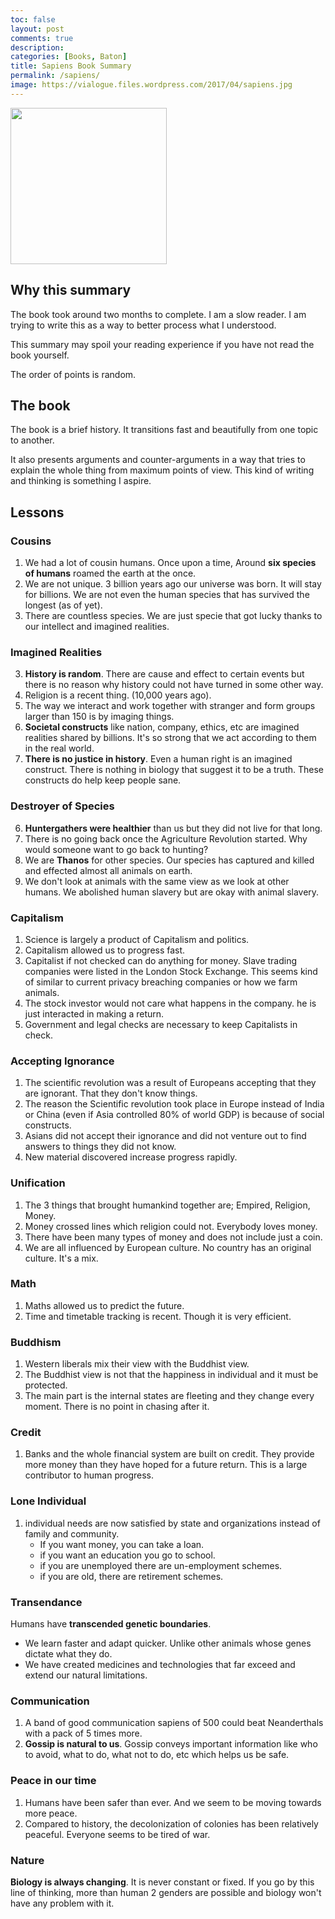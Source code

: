 ```yaml
---
toc: false
layout: post
comments: true
description:
categories: [Books, Baton]
title: Sapiens Book Summary
permalink: /sapiens/
image: https://vialogue.files.wordpress.com/2017/04/sapiens.jpg
---
```

<img src="https://vialogue.files.wordpress.com/2017/04/sapiens.jpg" alt="" style=" width: 250px;">

## Why this summary
The book took around two months to complete. I am a slow reader. I am trying to write this as a way to better process what I understood.

This summary may spoil your reading experience if you have not read the book yourself.

The order of points is random.

## The book

The book is a brief history. It transitions fast and beautifully from one topic to another.

It also presents arguments and counter-arguments in a way that tries to explain the whole thing from maximum points of view. This kind of writing and thinking is something I aspire.

## Lessons

### Cousins

1. We had a lot of cousin humans. Once upon a time, Around **six species of humans** roamed the earth at the once.
1. We are not unique. 3 billion years ago our universe was born. It will stay for billions. We are not even the human species that has survived the longest (as of yet).
2. There are countless species. We are just specie that got lucky thanks to our intellect and imagined realities.

### Imagined Realities
3. **History is random**. There are cause and effect to certain events but there is no reason why history could not have turned in some other way.
4. Religion is a recent thing. (10,000 years ago).
7. The way we interact and work together with stranger and form groups larger than 150 is by imaging things.
5. **Societal constructs** like nation, company, ethics, etc are imagined realities shared by billions. It's so strong that we act according to them in the real world.
6. **There is no justice in history**. Even a human right is an imagined construct. There is nothing in biology that suggest it to be a truth. These constructs do help keep people sane.

### Destroyer of Species
6. **Huntergathers were healthier** than us but they did not live for that long.
7. There is no going back once the Agriculture Revolution started. Why would someone want to go back to hunting?
8. We are **Thanos** for other species. Our species has captured and killed and effected almost all animals on earth.
9. We don't look at animals with the same view as we look at other humans. We abolished human slavery but are okay with animal slavery.

### Capitalism
1. Science is largely a product of Capitalism and politics. 
2. Capitalism allowed us to progress fast.
3. Capitalist if not checked can do anything for money. Slave trading companies were listed in the London Stock Exchange. This seems kind of similar to current privacy breaching companies or how we farm animals.
4. The stock investor would not care what happens in the company. he is just interacted in making a return.
5. Government and legal checks are necessary to keep Capitalists in check.

### Accepting Ignorance
1. The scientific revolution was a result of Europeans accepting that they are ignorant. That they don't know things.
1. The reason the Scientific revolution took place in Europe instead of India or China (even if Asia controlled 80% of world GDP) is because of social constructs.
2. Asians did not accept their ignorance and did not venture out to find answers to things they did not know.
3. New material discovered increase progress rapidly.

### Unification
1. The 3 things that brought humankind together are; Empired, Religion, Money.
1. Money crossed lines which religion could not. Everybody loves money.
1. There have been many types of money and does not include just a coin.
1. We are all influenced by European culture. No country has an original culture. It's a mix.

### Math
1. Maths allowed us to predict the future.
2. Time and timetable tracking is recent. Though it is very efficient.

### Buddhism
1. Western liberals mix their view with the Buddhist view.
2. The Buddhist view is not that the happiness in individual and it must be protected.
3. The main part is the internal states are fleeting and they change every moment. There is no point in chasing after it.

### Credit

1. Banks and the whole financial system are built on credit. They provide more money than they have hoped for a future return. This is a large contributor to human progress.

### Lone Individual
1. individual needs are now satisfied by state and organizations instead of family and community.
   - If you want money, you can take a loan.
   - if you want an education you go to school.
   - if you are unemployed there are un-employment schemes.
   - if you are old, there are retirement schemes.

### Transendance
Humans have **transcended genetic boundaries**.
- We learn faster and adapt quicker. Unlike other animals whose genes dictate what they do.
- We have created medicines and technologies that far exceed and extend our natural limitations.

### Communication
1. A band of good communication sapiens of 500 could beat Neanderthals with a pack of 5 times more.
2. **Gossip is natural to us**. Gossip conveys important information like who to avoid, what to do, what not to do, etc which helps us be safe.

### Peace in our time
1. Humans have been safer than ever. And we seem to be moving towards more peace.
2. Compared to history, the decolonization of colonies has been relatively peaceful. Everyone seems to be tired of war.

### Nature
**Biology is always changing**. It is never constant or fixed. If you go by this line of thinking, more than human 2 genders are possible and biology won't have any problem with it.
